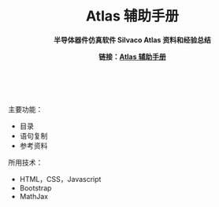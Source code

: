 <header>
    <h1>Atlas 辅助手册</h1>
    <h4>
        <p>半导体器件仿真软件 Silvaco Atlas 资料和经验总结</p>
        <p>链接：<a href='http://skywingjiang.gitee.io/atlasdocument' target='_blank'>Atlas 辅助手册</a></p>
    </h4>
</header>
<br/>
<Article>
    <p>
        <span>主要功能：</span>
        <ul>
            <li>目录</li>
            <li>语句复制</li>
            <li>参考资料</li> 
        </ul>
    </p>
    <p>
        <span>所用技术：</span>
        <ul>
            <li>HTML，CSS，Javascript</li>
            <li>Bootstrap</li>
            <li>MathJax</li>
        </ul>
    </p>
</Article>